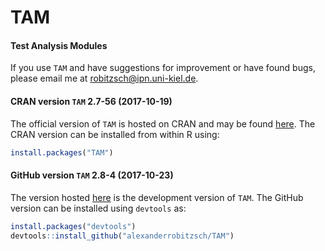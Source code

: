 # TAM
#### Test Analysis Modules


If you use `TAM` and have suggestions for improvement or have found bugs, please email me at robitzsch@ipn.uni-kiel.de.

#### CRAN version `TAM` 2.7-56 (2017-10-19)

The official version of `TAM` is hosted on CRAN and may be found [here](https://cran.r-project.org/package=TAM). 
The CRAN version can be installed from within R using:

```r
install.packages("TAM")
```

#### GitHub version `TAM` 2.8-4 (2017-10-23)

The version hosted [here](https://github.com/alexanderrobitzsch/TAM) is the development version of `TAM`. 
The GitHub version can be installed using `devtools` as:

```r
install.packages("devtools")
devtools::install_github("alexanderrobitzsch/TAM")
```

